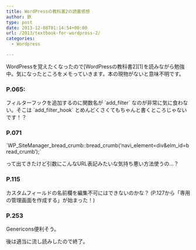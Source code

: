 ```yaml
---
title: WordPressの教科書2の読書感想
author: 鉄
type: post
date: 2013-12-08T01:14:54+00:00
url: /2013/textbook-for-wordpress-2/
categories:
  - Wordpress

---
```

WordPressを覚えたくなったので[WordPressの教科書2][1]<img src="http://ir-jp.amazon-adsystem.com/e/ir?t=ironsand0b-22&#038;l=as2&#038;o=9&#038;a=4797370963" width="1" height="1" border="0" alt="" style="border:none !important; margin:0px !important;" />を読みながら勉強中。気になったところをメモっていきます。本の現物がないと意味不明です。

### P.065:

フィルターフックを追加するのに関数名が \`add\_filter\` なのが非常に気に食わない。そこは \`add\_filter_hook\` とめんどくさくてもちゃんと書くところじゃないです！？

### P.071

\`WP\_SiteManager\_bread\_crumb::bread\_crumb(&#8216;navi\_element=div&elm\_id=bread_crumb&#8217;);\`
  
って出てきたけど引数にこんなURL表記みたいな気持ち悪い方法使うの…？

### P.115

カスタムフィールドの名前欄を編集不可にはできないのかな？ (P.127から「専用の管理画面を作成する」が始まった！)

### P.253

Genericons便利そう。

後は適当に流し読みしたので終了。

